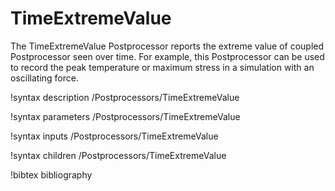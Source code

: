 # TimeExtremeValue

The TimeExtremeValue Postprocessor reports the extreme value of coupled Postprocessor seen over time.
For example, this Postprocessor can be used to record the peak temperature or maximum stress in a
simulation with an oscillating force.

!syntax description /Postprocessors/TimeExtremeValue

!syntax parameters /Postprocessors/TimeExtremeValue

!syntax inputs /Postprocessors/TimeExtremeValue

!syntax children /Postprocessors/TimeExtremeValue

!bibtex bibliography
